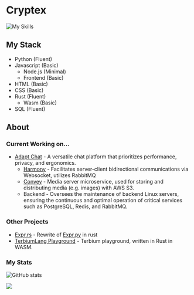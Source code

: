 # Cryptex

![My Skills](https://skillicons.dev/icons?i=rust,python,html,css,js,postgres,rabbitmq,redis,wasm,tauri,github,cloudflare)

## My Stack 

- Python (Fluent)
- Javascript (Basic)
  - Node.js (Minimal)
  - Frontend (Basic)
- HTML (Basic)
- CSS (Basic)
- Rust (Fluent)
  - Wasm (Basic)
- SQL (Fluent)


## About

### Current Working on...
- [Adapt Chat](https://github.com/AdaptChat) - A versatile chat platform that prioritizes performance, privacy, and ergonomics.
  - [Harmony](https://github.com/AdaptChat/harmony) - Facilitates server-client bidirectional communications via Websocket, utilizes RabbitMQ
  - [Convey](https://github.com/AdaptChat/convey) - Media server microservice, used for storing and distributing media (e.g. images) with AWS S3.
  - Backend - Oversees the maintenance of backend Linux servers, ensuring the continuous and optimal operation of critical services such as PostgreSQL, Redis, and RabbitMQ.
  <!--
  - Administers the adapt.chat domain, leveraging Cloudflare to protect Adapt against potential DDoS attacks.
  - Responsible for management of domain records and overall domain safety.
  -->

### Other Projects
- [Expr.rs](https://github.com/Cryptex-github/expr.rs) - Rewrite of [Expr.py](https://github.com/jay3332/expr.py) in rust
- [TerbiumLang Playground](https://github.com/terbiumLang/wasm) - Terbium playground, written in Rust in WASM.

### My Stats
![GitHub stats](https://github-readme-stats.vercel.app/api?username=Cryptex-github&theme=tokyonight)

![](https://hit.yhype.me/github/profile?user_id=64497526)
